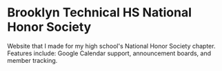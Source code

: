 # Brooklyn Technical HS National Honor Society

Website that I made for my high school's National Honor Society chapter. <br/>
Features include: Google Calendar support, announcement boards, and member tracking.
